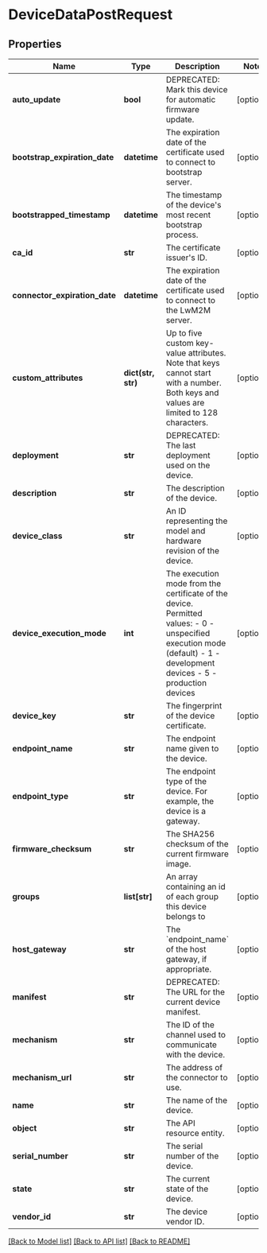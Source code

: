 # DeviceDataPostRequest

## Properties
Name | Type | Description | Notes
------------ | ------------- | ------------- | -------------
**auto_update** | **bool** | DEPRECATED: Mark this device for automatic firmware update. | [optional] 
**bootstrap_expiration_date** | **datetime** | The expiration date of the certificate used to connect to bootstrap server. | [optional] 
**bootstrapped_timestamp** | **datetime** | The timestamp of the device&#39;s most recent bootstrap process. | [optional] 
**ca_id** | **str** | The certificate issuer&#39;s ID. | [optional] 
**connector_expiration_date** | **datetime** | The expiration date of the certificate used to connect to the LwM2M server. | [optional] 
**custom_attributes** | **dict(str, str)** | Up to five custom key-value attributes. Note that keys cannot start with a number. Both keys and values are limited to 128 characters. | [optional] 
**deployment** | **str** | DEPRECATED: The last deployment used on the device. | [optional] 
**description** | **str** | The description of the device. | [optional] 
**device_class** | **str** | An ID representing the model and hardware revision of the device. | [optional] 
**device_execution_mode** | **int** | The execution mode from the certificate of the device. Permitted values:   - 0 - unspecified execution mode (default)   - 1 - development devices   - 5 - production devices | [optional] 
**device_key** | **str** | The fingerprint of the device certificate. | [optional] 
**endpoint_name** | **str** | The endpoint name given to the device. | [optional] 
**endpoint_type** | **str** | The endpoint type of the device. For example, the device is a gateway. | [optional] 
**firmware_checksum** | **str** | The SHA256 checksum of the current firmware image. | [optional] 
**groups** | **list[str]** | An array containing an id of each group this device belongs to | [optional] 
**host_gateway** | **str** | The &#x60;endpoint_name&#x60; of the host gateway, if appropriate. | [optional] 
**manifest** | **str** | DEPRECATED: The URL for the current device manifest. | [optional] 
**mechanism** | **str** | The ID of the channel used to communicate with the device. | [optional] 
**mechanism_url** | **str** | The address of the connector to use. | [optional] 
**name** | **str** | The name of the device. | [optional] 
**object** | **str** | The API resource entity. | [optional] 
**serial_number** | **str** | The serial number of the device. | [optional] 
**state** | **str** | The current state of the device. | [optional] 
**vendor_id** | **str** | The device vendor ID. | [optional] 

[[Back to Model list]](../README.md#documentation-for-models) [[Back to API list]](../README.md#documentation-for-api-endpoints) [[Back to README]](../README.md)


